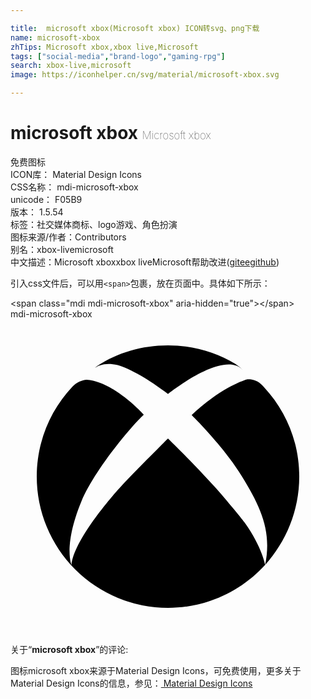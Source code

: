 ```yaml
---

title:  microsoft xbox(Microsoft xbox) ICON转svg、png下载
name: microsoft-xbox
zhTips: Microsoft xbox,xbox live,Microsoft
tags: ["social-media","brand-logo","gaming-rpg"]
search: xbox-live,microsoft
image: https://iconhelper.cn/svg/material/microsoft-xbox.svg

---
```


# microsoft xbox  <small style="font-size: 60%;font-weight: 100">Microsoft xbox</small>


<div class="detail-page">
<p>
<span><span class="badge-success badge">免费图标</span> </span>
<br/>
<span>
ICON库：
<span class="badge-secondary badge">Material Design Icons</span> 
</span>
<br/>
<span>
CSS名称：
<span class="badge-secondary badge">mdi-microsoft-xbox</span> 
</span>
<br/>
<span>
unicode：
<span class="badge-secondary badge">F05B9</span> 
<copy-btn content='F05B9' btn-title=""></copy-btn>
<copy-btn :content='String.fromCodePoint(parseInt("F05B9", 16))' btn-title="复制U"></copy-btn>
</span>
<br/>
<span>
版本：
<span class="badge-secondary badge">1.5.54</span> 
</span><br/><span>标签：<span class="badge-light badge"><router-link to="/tags/social-media.html">社交媒体</router-link></span><span class="badge-light badge"><router-link to="/tags/brand-logo.html">商标、logo</router-link></span><span class="badge-light badge"><router-link to="/tags/gaming-rpg.html">游戏、角色扮演</router-link></span></span>
<br/>
<span>图标来源/作者：<span class="badge-light badge">Contributors</span></span> 
<br/>
<span>别名：<span class="badge-light badge">xbox-live</span><span class="badge-light badge">microsoft</span></span><br/><span class="zh-detail">中文描述：<span class="badge-primary badge">Microsoft xbox</span><span class="badge-primary badge">xbox live</span><span class="badge-primary badge">Microsoft</span><span class="help-link"><span>帮助改进</span>(<a href="https://gitee.com/liuwave/icon-helper/edit/master/json/material/microsoft-xbox.json" target="_blank" rel="noopener noreferrer">gitee</a><a href="https://github.com/liuwave/icon-helper/edit/master/json/material/microsoft-xbox.json" target="_blank" rel="noopener noreferrer">github</a></span>)</span><br/>
</p>
</div>
<div class="alert alert-dark">
  <i class="mdi mdi-microsoft-xbox mdi-48px"></i>
  <i class="mdi mdi-microsoft-xbox mdi-36px"></i>
  <i class="mdi mdi-microsoft-xbox mdi-24px"></i>
  <i class="mdi mdi-microsoft-xbox mdi-18px"></i>
</div>
<div>
  <p>引入css文件后，可以用<code>&lt;span&gt;</code>包裹，放在页面中。具体如下所示：    
  </p>
  <div class="alert alert-primary" style="font-size: 14px">
    &lt;span class="mdi mdi-microsoft-xbox" aria-hidden="true"&gt;&lt;/span&gt;
    <copy-btn content='<span class="mdi mdi-microsoft-xbox" aria-hidden="true"></span>'></copy-btn>
  </div>
  <div class="alert alert-secondary">
    <i class="mdi mdi-microsoft-xbox"
    style="font-size: 24px"
    aria-hidden="true"></i> mdi-microsoft-xbox
    <copy-btn content="mdi-microsoft-xbox" btn-title="复制图标名称"></copy-btn>
  </div>
</div>
<div id="svg" class="svg-wrap">
<svg xmlns="http://www.w3.org/2000/svg" viewBox="0 0 24 24"><path d="M6.43,3.72C6.5,3.66 6.57,3.6 6.62,3.56C8.18,2.55 10,2 12,2C13.88,2 15.64,2.5 17.14,3.42C17.25,3.5 17.54,3.69 17.7,3.88C16.25,2.28 12,5.7 12,5.7C10.5,4.57 9.17,3.8 8.16,3.5C7.31,3.29 6.73,3.5 6.46,3.7M19.34,5.21C19.29,5.16 19.24,5.11 19.2,5.06C18.84,4.66 18.38,4.56 18,4.59C17.61,4.71 15.9,5.32 13.8,7.31C13.8,7.31 16.17,9.61 17.62,11.96C19.07,14.31 19.93,16.16 19.4,18.73C21,16.95 22,14.59 22,12C22,9.38 21,7 19.34,5.21M15.73,12.96C15.08,12.24 14.13,11.21 12.86,9.95C12.59,9.68 12.3,9.4 12,9.1C12,9.1 11.53,9.56 10.93,10.17C10.16,10.94 9.17,11.95 8.61,12.54C7.63,13.59 4.81,16.89 4.65,18.74C4.65,18.74 4,17.28 5.4,13.89C6.3,11.68 9,8.36 10.15,7.28C10.15,7.28 9.12,6.14 7.82,5.35L7.77,5.32C7.14,4.95 6.46,4.66 5.8,4.62C5.13,4.67 4.71,5.16 4.71,5.16C3.03,6.95 2,9.35 2,12A10,10 0 0,0 12,22C14.93,22 17.57,20.74 19.4,18.73C19.4,18.73 19.19,17.4 17.84,15.5C17.53,15.07 16.37,13.69 15.73,12.96Z" /></svg>
</div>
<detail full-name='mdi-microsoft-xbox'></detail>
<div class="icon-detail__container">
<p>关于“<b>microsoft xbox</b>”的评论:</p>
</div>
<Vssue title="关于“microsoft xbox”的评论" />    
<div><p>图标microsoft xbox来源于Material Design Icons，可免费使用，更多关于 Material Design Icons的信息，参见：<a target="_blank" href="https://iconhelper.cn/material.html"> Material Design Icons</a>
</p></div>
